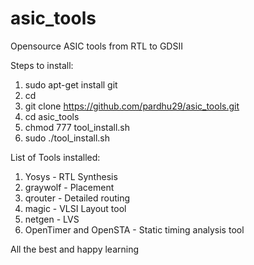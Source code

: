 # asic_tools
Opensource ASIC tools from RTL to GDSII


Steps to install:
1) sudo apt-get install git
2) cd
3) git clone https://github.com/pardhu29/asic_tools.git
4) cd asic_tools
5) chmod 777 tool_install.sh
6) sudo ./tool_install.sh 

List of Tools installed:
1) Yosys - RTL Synthesis
2) graywolf - Placement
3) qrouter - Detailed routing
4) magic - VLSI Layout tool
5) netgen - LVS
6) OpenTimer and OpenSTA - Static timing analysis tool

All the best and happy learning
